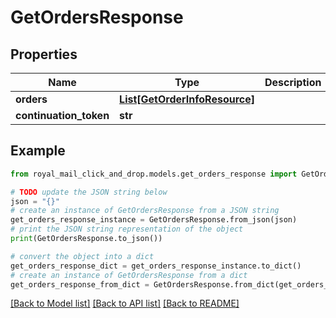 # GetOrdersResponse


## Properties

Name | Type | Description | Notes
------------ | ------------- | ------------- | -------------
**orders** | [**List[GetOrderInfoResource]**](GetOrderInfoResource.md) |  | [optional] 
**continuation_token** | **str** |  | [optional] 

## Example

```python
from royal_mail_click_and_drop.models.get_orders_response import GetOrdersResponse

# TODO update the JSON string below
json = "{}"
# create an instance of GetOrdersResponse from a JSON string
get_orders_response_instance = GetOrdersResponse.from_json(json)
# print the JSON string representation of the object
print(GetOrdersResponse.to_json())

# convert the object into a dict
get_orders_response_dict = get_orders_response_instance.to_dict()
# create an instance of GetOrdersResponse from a dict
get_orders_response_from_dict = GetOrdersResponse.from_dict(get_orders_response_dict)
```
[[Back to Model list]](../README.md#documentation-for-models) [[Back to API list]](../README.md#documentation-for-api-endpoints) [[Back to README]](../README.md)


